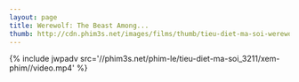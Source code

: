 ```yaml
---
layout: page
title: Werewolf: The Beast Among...
thumb: http://cdn.phim3s.net/images/films/thumb/tieu-diet-ma-soi-werewolf-the-beast-among-us-2012.jpg
---
```

{% include jwpadv src='//phim3s.net/phim-le/tieu-diet-ma-soi_3211/xem-phim//video.mp4' %}